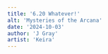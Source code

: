 ```yaml
---
title: '6.20 Whatever!'
alt: 'Mysteries of the Arcana'
date: '2024-10-03'
author: 'J Gray'
artist: 'Keira'
---
```

